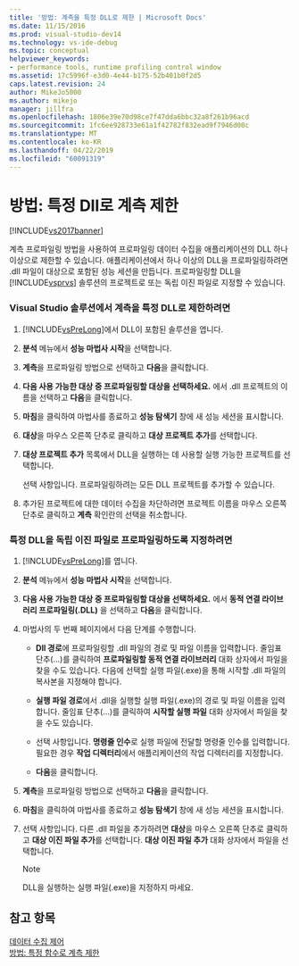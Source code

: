 ```yaml
---
title: '방법: 계측을 특정 DLL로 제한 | Microsoft Docs'
ms.date: 11/15/2016
ms.prod: visual-studio-dev14
ms.technology: vs-ide-debug
ms.topic: conceptual
helpviewer_keywords:
- performance tools, runtime profiling control window
ms.assetid: 17c5996f-e3d0-4e44-b175-52b401b0f2d5
caps.latest.revision: 24
author: MikeJo5000
ms.author: mikejo
manager: jillfra
ms.openlocfilehash: 1806e39e70d98ce7f47dda6bbc32a8f261b96acd
ms.sourcegitcommit: 1fc6ee928733e61a1f42782f832ead9f7946d00c
ms.translationtype: MT
ms.contentlocale: ko-KR
ms.lasthandoff: 04/22/2019
ms.locfileid: "60091319"
---
```

# <a name="how-to-limit-instrumentation-to-specific-dlls"></a>방법: 특정 Dll로 계측 제한
[!INCLUDE[vs2017banner](../includes/vs2017banner.md)]

계측 프로파일링 방법을 사용하여 프로파일링 데이터 수집을 애플리케이션의 DLL 하나 이상으로 제한할 수 있습니다. 애플리케이션에서 하나 이상의 DLL을 프로파일링하려면 .dll 파일이 대상으로 포함된 성능 세션을 만듭니다. 프로파일링할 DLL을 [!INCLUDE[vsprvs](../includes/vsprvs-md.md)] 솔루션의 프로젝트로 또는 독립 이진 파일로 지정할 수 있습니다.  
  
### <a name="to-limit-instrumentation-to-specific-dlls-in-a-visual-studio-solution"></a>Visual Studio 솔루션에서 계측을 특정 DLL로 제한하려면  
  
1. [!INCLUDE[vsPreLong](../includes/vsprelong-md.md)]에서 DLL이 포함된 솔루션을 엽니다.  
  
2. **분석** 메뉴에서 **성능 마법사 시작**을 선택합니다.  
  
3. **계측**을 프로파일링 방법으로 선택하고 **다음**을 클릭합니다.  
  
4. **다음 사용 가능한 대상 중 프로파일링할 대상을 선택하세요.** 에서 .dll 프로젝트의 이름을 선택하고 **다음**을 클릭합니다.  
  
5. **마침**을 클릭하여 마법사를 종료하고 **성능 탐색기** 창에 새 성능 세션을 표시합니다.  
  
6. **대상**을 마우스 오른쪽 단추로 클릭하고 **대상 프로젝트 추가**를 선택합니다.  
  
7. **대상 프로젝트 추가** 목록에서 DLL을 실행하는 데 사용할 실행 가능한 프로젝트를 선택합니다.  
  
     선택 사항입니다. 프로파일링하려는 모든 DLL 프로젝트를 추가할 수 있습니다.  
  
8. 추가된 프로젝트에 대한 데이터 수집을 차단하려면 프로젝트 이름을 마우스 오른쪽 단추로 클릭하고 **계측** 확인란의 선택을 취소합니다.  
  
### <a name="to-specify-specific-dlls-to-profile-as-independent-binaries"></a>특정 DLL을 독립 이진 파일로 프로파일링하도록 지정하려면  
  
1. [!INCLUDE[vsPreLong](../includes/vsprelong-md.md)]를 엽니다.  
  
2. **분석** 메뉴에서 **성능 마법사 시작**을 선택합니다.  
  
3. **다음 사용 가능한 대상 중 프로파일링할 대상을 선택하세요.** 에서 **동적 연결 라이브러리 프로파일링(.DLL)** 을 선택하고 **다음**을 클릭합니다.  
  
4. 마법사의 두 번째 페이지에서 다음 단계를 수행합니다.  
  
    - **Dll 경로**에 프로파일링할 .dll 파일의 경로 및 파일 이름을 입력합니다. 줄임표 단추(...)를 클릭하여 **프로파일링할 동적 연결 라이브러리** 대화 상자에서 파일을 찾을 수도 있습니다. 다음에 선택할 실행 파일(.exe)을 통해 시작할 .dll 파일의 복사본을 지정해야 합니다.  
  
    - **실행 파일 경로**에서 .dll을 실행할 실행 파일(.exe)의 경로 및 파일 이름을 입력합니다. 줄임표 단추(...)를 클릭하여 **시작할 실행 파일** 대화 상자에서 파일을 찾을 수도 있습니다.  
  
    - 선택 사항입니다. **명령줄 인수**로 실행 파일에 전달할 명령줄 인수를 입력합니다. 필요한 경우 **작업 디렉터리**에서 애플리케이션의 작업 디렉터리를 지정합니다.  
  
    - **다음**을 클릭합니다.  
  
5. **계측**을 프로파일링 방법으로 선택하고 **다음**을 클릭합니다.  
  
6. **마침**을 클릭하여 마법사를 종료하고 **성능 탐색기** 창에 새 성능 세션을 표시합니다.  
  
7. 선택 사항입니다. 다른 .dll 파일을 추가하려면 **대상**을 마우스 오른쪽 단추로 클릭하고 **대상 이진 파일 추가**를 선택합니다. **대상 이진 파일 추가** 대화 상자에서 파일을 선택합니다.  
  
    > [!NOTE]
    >  DLL을 실행하는 실행 파일(.exe)을 지정하지 마세요.  
  
## <a name="see-also"></a>참고 항목  
 [데이터 수집 제어](../profiling/controlling-data-collection.md)   
 [방법: 특정 함수로 계측 제한](../profiling/how-to-limit-instrumentation-to-specific-functions.md)
